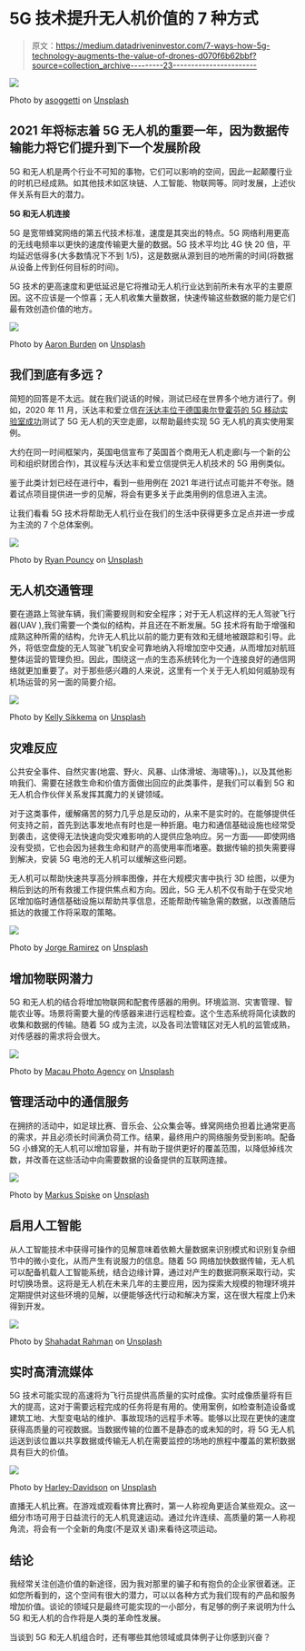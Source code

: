 # 5G 技术提升无人机价值的 7 种方式

> 原文：<https://medium.datadriveninvestor.com/7-ways-how-5g-technology-augments-the-value-of-drones-d070f6b62bbf?source=collection_archive---------23----------------------->

![](img/b75a33c97b6fb7453e589008d581bead.png)

Photo by [asoggetti](https://unsplash.com/@asoggetti?utm_source=medium&utm_medium=referral) on [Unsplash](https://unsplash.com?utm_source=medium&utm_medium=referral)

## 2021 年将标志着 5G 无人机的重要一年，因为数据传输能力将它们提升到下一个发展阶段

5G 和无人机是两个行业不可知的事物，它们可以影响的空间，因此一起颠覆行业的时机已经成熟。如其他技术如区块链、人工智能、物联网等。同时发展，上述伙伴关系有巨大的潜力。

**5G 和无人机连接**

5G 是宽带蜂窝网络的第五代技术标准，速度是其突出的特点。5G 网络利用更高的无线电频率以更快的速度传输更大量的数据。5G 技术平均比 4G 快 20 倍，平均延迟低得多(大多数情况下不到 1/5)，这是数据从源到目的地所需的时间(将数据从设备上传到任何目标的时间)。

5G 技术的更高速度和更低延迟是它将推动无人机行业达到前所未有水平的主要原因。这不应该是一个惊喜；无人机收集大量数据，快速传输这些数据的能力是它们最有效创造价值的地方。

![](img/99b44abf275726924ae99e8e2336b3e1.png)

Photo by [Aaron Burden](https://unsplash.com/@aaronburden?utm_source=medium&utm_medium=referral) on [Unsplash](https://unsplash.com?utm_source=medium&utm_medium=referral)

## 我们到底有多远？

简短的回答是不太远。就在我们说话的时候，测试已经在世界多个地方进行了。例如，2020 年 11 月，沃达丰和爱立信[在沃达丰位于德国奥尔登霍芬的 5G 移动实验室成功](https://www.ericsson.com/en/news/2020/11/vodafone-and-ericsson-partner-on-drone-delivery)测试了 5G 无人机的天空走廊，以帮助最终实现 5G 无人机的真实使用案例。

大约在同一时间框架内，英国电信宣布了英国首个商用无人机走廊(与一个新的公司和组织财团合作)，其议程与沃达丰和爱立信提供无人机技术的 5G 用例类似。

鉴于此类计划已经在进行中，看到一些用例在 2021 年进行试点可能并不夸张。随着试点项目提供进一步的见解，将会有更多关于此类用例的信息进入主流。

让我们看看 5G 技术将帮助无人机行业在我们的生活中获得更多立足点并进一步成为主流的 7 个总体案例。

![](img/02575060679a84ec5d15c08c2e76ac79.png)

Photo by [Ryan Pouncy](https://unsplash.com/@pixelperfect?utm_source=medium&utm_medium=referral) on [Unsplash](https://unsplash.com?utm_source=medium&utm_medium=referral)

## 无人机交通管理

要在道路上驾驶车辆，我们需要规则和安全程序；对于无人机这样的无人驾驶飞行器(UAV ),我们需要一个类似的结构，并且还在不断发展。5G 技术将有助于增强和成熟这种所需的结构，允许无人机比以前的能力更有效和无缝地被跟踪和引导。此外，将低空盘旋的无人驾驶飞机安全可靠地纳入将增加空中交通，从而增加对航班整体运营的管理负担。因此，围绕这一点的生态系统转化为一个连接良好的通信网络就更加重要了。对于那些感兴趣的人来说，这里有一个关于无人机如何威胁现有机场运营的另一面的简要介绍。

![](img/2828c57d5e700e5023496ec12d8b63ff.png)

Photo by [Kelly Sikkema](https://unsplash.com/@kellysikkema?utm_source=medium&utm_medium=referral) on [Unsplash](https://unsplash.com?utm_source=medium&utm_medium=referral)

## 灾难反应

公共安全事件、自然灾害(地震、野火、风暴、山体滑坡、海啸等)。)，以及其他影响我们、需要在拯救生命和价值方面做出回应的此类事件，是我们可以看到 5G 和无人机合作伙伴关系发挥其魔力的关键领域。

对于这类事件，缓解痛苦的努力几乎总是反动的，从来不是实时的。在能够提供任何支持之前，首先到达事发地点有时也是一种折磨。电力和通信基础设施也经常受到袭击，这使得无法快速向受灾难影响的人提供应急响应。另一方面——即使网络没有受损，它也会因为拯救生命和财产的高使用率而堵塞。数据传输的损失需要得到解决，安装 5G 电池的无人机可以缓解这些问题。

无人机可以帮助快速共享高分辨率图像，并在大规模灾害中执行 3D 绘图，以便为稍后到达的所有救援工作提供焦点和方向。因此，5G 无人机不仅有助于在受灾地区增加临时通信基础设施以帮助共享信息，还能帮助传输急需的数据，以改善随后抵达的救援工作将采取的策略。

![](img/e94b495c9d325ac48e7b584eb23ff1dc.png)

Photo by [Jorge Ramirez](https://unsplash.com/@jorgedevs?utm_source=medium&utm_medium=referral) on [Unsplash](https://unsplash.com?utm_source=medium&utm_medium=referral)

## 增加物联网潜力

5G 和无人机的结合将增加物联网和配套传感器的用例。环境监测、灾害管理、智能农业等。场景将需要大量的传感器来进行远程检查。这个生态系统将简化读数的收集和数据的传输。随着 5G 成为主流，以及各司法管辖区对无人机的监管成熟，对传感器的需求将会很大。

![](img/f693833b7d99050960b0e42a064fc418.png)

Photo by [Macau Photo Agency](https://unsplash.com/@macauphotoagency?utm_source=medium&utm_medium=referral) on [Unsplash](https://unsplash.com?utm_source=medium&utm_medium=referral)

## 管理活动中的通信服务

在拥挤的活动中，如足球比赛、音乐会、公众集会等。蜂窝网络负担着比通常更高的需求，并且必须长时间满负荷工作。结果，最终用户的网络服务受到影响。配备 5G 小蜂窝的无人机可以增加容量，并有助于提供更好的覆盖范围，以降低掉线次数，并改善在这些活动中向需要数据的设备提供的互联网连接。

![](img/2103e482ea4e535f123396cbe0906bb1.png)

Photo by [Markus Spiske](https://unsplash.com/@markusspiske?utm_source=medium&utm_medium=referral) on [Unsplash](https://unsplash.com?utm_source=medium&utm_medium=referral)

## **启用人工智能**

从人工智能技术中获得可操作的见解意味着依赖大量数据来识别模式和识别复杂细节中的微小变化，从而产生有说服力的信息。随着 5G 网络加快数据传输，无人机可以配备机载人工智能系统，结合边缘计算，通过对产生的数据洞察采取行动，实时切换场景。这将是无人机在未来几年的主要应用，因为探索大规模的物理环境并定期提供对这些环境的见解，以便能够迭代行动和解决方案，这在很大程度上仍未得到开发。

![](img/4ec5d08edccbbb5bb8f6decb54b92c5e.png)

Photo by [Shahadat Rahman](https://unsplash.com/@hishahadat?utm_source=medium&utm_medium=referral) on [Unsplash](https://unsplash.com?utm_source=medium&utm_medium=referral)

## **实时高清流媒体**

5G 技术可能实现的高速将为飞行员提供高质量的实时成像。实时成像质量将有巨大的提高，这对于需要远程完成的任务将是有用的。使用案例，如检查制造设备或建筑工地、大型变电站的维护、事故现场的远程手术等。能够以比现在更快的速度获得高质量的可视数据。当数据传输的位置不是静态的或未知的时，将 5G 无人机运送到该位置以共享数据或传输无人机在需要监控的场地的旅程中覆盖的累积数据具有巨大的价值。

![](img/8d70c442e56f3f155cc1b31810e09d0a.png)

Photo by [Harley-Davidson](https://unsplash.com/@harleydavidson?utm_source=medium&utm_medium=referral) on [Unsplash](https://unsplash.com?utm_source=medium&utm_medium=referral)

直播无人机比赛。在游戏或观看体育比赛时，第一人称视角更适合某些观众。这一细分市场可用于日益流行的无人机竞速运动。通过允许连续、高质量的第一人称视角流，将会有一个全新的角度(不是双关语)来看待这项运动。

## 结论

我经常关注创造价值的新途径，因为我对那里的骗子和有抱负的企业家很着迷。正如您所看到的，这个空间有很大的潜力，可以以各种方式为我们现有的产品和服务增加价值。谈论的领域只是最终可能实现的一小部分，有足够的例子来说明为什么 5G 和无人机的合作将是人类的革命性发展。

当谈到 5G 和无人机组合时，还有哪些其他领域或具体例子让你感到兴奋？